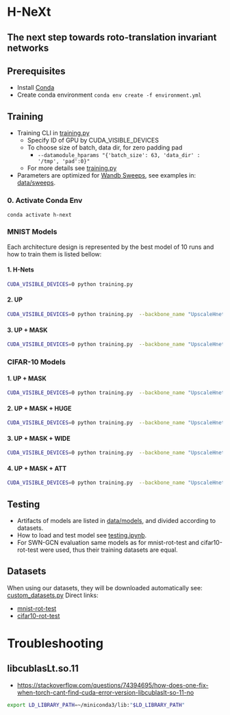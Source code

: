 # H-NeXt
## The next step towards roto-translation invariant networks
## Prerequisites
* Install [Conda](https://docs.conda.io/projects/conda/en/latest/user-guide/install/index.html)
* Create conda environment 
``
conda env create -f environment.yml
``
## Training
* Training CLI in [training.py](./h-next/training.py)
  * Specify ID of GPU by CUDA_VISIBLE_DEVICES
  * To choose size of batch, data dir, for zero padding pad
    * `--datamodule_hparams "{'batch_size': 63, 'data_dir' : '/tmp', 'pad':0}"`
  * For more details see [training.py](./h-next/training.py) 
* Parameters are optimized for [Wandb Sweeps](https://wandb.ai/site/sweeps), see examples in: [data/sweeps](./data/sweeps). 
### 0. Activate Conda Env
``` 
conda activate h-next
```
### MNIST Models
Each architecture design is represented by the best model of 10 runs and how to train them is listed bellow:

#### 1. H-Nets
```bash
CUDA_VISIBLE_DEVICES=0 python training.py 
```
#### 2. **UP** 
```bash
CUDA_VISIBLE_DEVICES=0 python training.py  --backbone_name "UpscaleHnetBackbone"
```
#### 3. **UP + MASK**
```bash
CUDA_VISIBLE_DEVICES=0 python training.py  --backbone_name "UpscaleHnetBackbone" --backbone_hparams "{'circular_masking':True}"
```
### CIFAR-10 Models 
#### 1. **UP + MASK**
```bash
CUDA_VISIBLE_DEVICES=0 python training.py  --backbone_name "UpscaleHnetBackbone" --backbone_hparams "{'maximum_order': 1, 'circular_masking':True, 'in_channels':3}" --datamodule_name "cifar10-rot-test"
```
#### 2. **UP + MASK + HUGE**
```bash
CUDA_VISIBLE_DEVICES=0 python training.py  --backbone_name "UpscaleHnetBackbone" --backbone_hparams "{'maximum_order': 2, 'circular_masking':True, 'in_channels':3, 'nf1':32, 'nf2':64, 'nf3':128}" --datamodule_name "cifar10-rot-test"
```
#### 3. **UP + MASK + WIDE**
```bash
CUDA_VISIBLE_DEVICES=0 python training.py  --backbone_name "UpscaleHnetWideBackbone" --classnet_name "ZernikeProtypePooling" --datamodule_name "cifar10-rot-test"
```
#### 4. **UP + MASK + ATT**
```bash
CUDA_VISIBLE_DEVICES=0 python training.py  --backbone_name "UpscaleHnetWideBackbone" --backbone_hparams "{'model_str' : 'B-8-MP,B-16' }" --classnet_name "TransformerPooling" --datamodule_name "cifar10-rot-test"
```
## Testing
* Artifacts of models are listed in [data/models](./data/models), and divided according to datasets.
* How to load and test model see [testing.ipynb](./h-next/testing.ipynb).
* For SWN-GCN evaluation same models as for mnist-rot-test and cifar10-rot-test were used, thus their training datasets are equal. 

## Datasets
When using our datasets, they will be downloaded automatically see: [custom_datasets.py](./h-next/custom_datasets.py)
Direct links: 
* [mnist-rot-test](https://owncloud.cesnet.cz/index.php/s/q2BYzg8Uzcc8O4g/download)
* [cifar10-rot-test](https://owncloud.cesnet.cz/index.php/s/Denv319G7GwulEv/download) 

# Troubleshooting
## libcublasLt.so.11
* https://stackoverflow.com/questions/74394695/how-does-one-fix-when-torch-cant-find-cuda-error-version-libcublaslt-so-11-no
```bash
export LD_LIBRARY_PATH=~/miniconda3/lib:"$LD_LIBRARY_PATH"
```